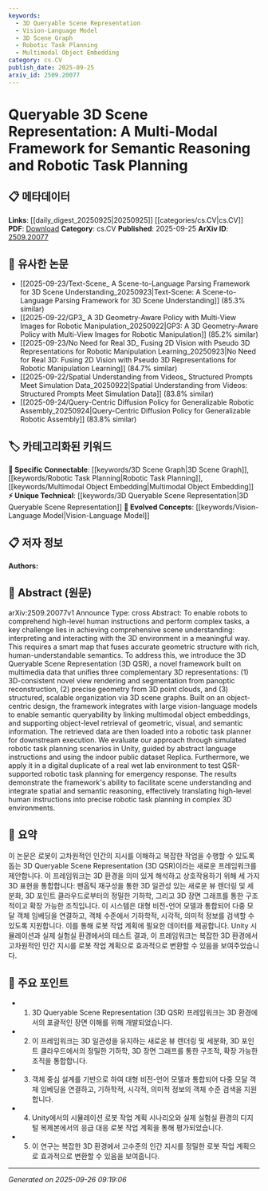 ```yaml
---
keywords:
  - 3D Queryable Scene Representation
  - Vision-Language Model
  - 3D Scene Graph
  - Robotic Task Planning
  - Multimodal Object Embedding
category: cs.CV
publish_date: 2025-09-25
arxiv_id: 2509.20077
---
```


<!-- KEYWORD_LINKING_METADATA:
{
  "processed_timestamp": "2025-09-26T09:19:06.446380",
  "vocabulary_version": "1.0",
  "selected_keywords": [
    "3D Queryable Scene Representation",
    "Vision-Language Model",
    "3D Scene Graph",
    "Robotic Task Planning",
    "Multimodal Object Embedding"
  ],
  "rejected_keywords": [],
  "similarity_scores": {
    "3D Queryable Scene Representation": 0.8,
    "Vision-Language Model": 0.9,
    "3D Scene Graph": 0.85,
    "Robotic Task Planning": 0.8,
    "Multimodal Object Embedding": 0.75
  },
  "extraction_method": "AI_prompt_based",
  "budget_applied": true,
  "candidates_json": {
    "candidates": [
      {
        "surface": "3D Queryable Scene Representation",
        "canonical": "3D Queryable Scene Representation",
        "aliases": [
          "3D QSR"
        ],
        "category": "unique_technical",
        "rationale": "This is a novel framework introduced in the paper, crucial for linking to specific methodologies in 3D scene understanding.",
        "novelty_score": 0.9,
        "connectivity_score": 0.6,
        "specificity_score": 0.85,
        "link_intent_score": 0.8
      },
      {
        "surface": "Vision-Language Models",
        "canonical": "Vision-Language Model",
        "aliases": [
          "Vision-Language"
        ],
        "category": "evolved_concepts",
        "rationale": "These models are integral to the framework's ability to link multimodal object embeddings, enhancing semantic queryability.",
        "novelty_score": 0.4,
        "connectivity_score": 0.85,
        "specificity_score": 0.7,
        "link_intent_score": 0.9
      },
      {
        "surface": "3D Scene Graphs",
        "canonical": "3D Scene Graph",
        "aliases": [],
        "category": "specific_connectable",
        "rationale": "3D Scene Graphs are essential for structured and scalable organization within the framework, facilitating semantic reasoning.",
        "novelty_score": 0.5,
        "connectivity_score": 0.8,
        "specificity_score": 0.8,
        "link_intent_score": 0.85
      },
      {
        "surface": "Robotic Task Planning",
        "canonical": "Robotic Task Planning",
        "aliases": [],
        "category": "specific_connectable",
        "rationale": "This is a key application of the framework, linking high-level instructions to precise execution in robotics.",
        "novelty_score": 0.6,
        "connectivity_score": 0.75,
        "specificity_score": 0.75,
        "link_intent_score": 0.8
      },
      {
        "surface": "Multimodal Object Embeddings",
        "canonical": "Multimodal Object Embedding",
        "aliases": [],
        "category": "specific_connectable",
        "rationale": "These embeddings are crucial for linking geometric, visual, and semantic information, enhancing the framework's queryability.",
        "novelty_score": 0.7,
        "connectivity_score": 0.7,
        "specificity_score": 0.8,
        "link_intent_score": 0.75
      }
    ],
    "ban_list_suggestions": [
      "scene understanding",
      "semantic reasoning"
    ]
  },
  "decisions": [
    {
      "candidate_surface": "3D Queryable Scene Representation",
      "resolved_canonical": "3D Queryable Scene Representation",
      "decision": "linked",
      "scores": {
        "novelty": 0.9,
        "connectivity": 0.6,
        "specificity": 0.85,
        "link_intent": 0.8
      }
    },
    {
      "candidate_surface": "Vision-Language Models",
      "resolved_canonical": "Vision-Language Model",
      "decision": "linked",
      "scores": {
        "novelty": 0.4,
        "connectivity": 0.85,
        "specificity": 0.7,
        "link_intent": 0.9
      }
    },
    {
      "candidate_surface": "3D Scene Graphs",
      "resolved_canonical": "3D Scene Graph",
      "decision": "linked",
      "scores": {
        "novelty": 0.5,
        "connectivity": 0.8,
        "specificity": 0.8,
        "link_intent": 0.85
      }
    },
    {
      "candidate_surface": "Robotic Task Planning",
      "resolved_canonical": "Robotic Task Planning",
      "decision": "linked",
      "scores": {
        "novelty": 0.6,
        "connectivity": 0.75,
        "specificity": 0.75,
        "link_intent": 0.8
      }
    },
    {
      "candidate_surface": "Multimodal Object Embeddings",
      "resolved_canonical": "Multimodal Object Embedding",
      "decision": "linked",
      "scores": {
        "novelty": 0.7,
        "connectivity": 0.7,
        "specificity": 0.8,
        "link_intent": 0.75
      }
    }
  ]
}
-->

# Queryable 3D Scene Representation: A Multi-Modal Framework for Semantic Reasoning and Robotic Task Planning

## 📋 메타데이터

**Links**: [[daily_digest_20250925|20250925]] [[categories/cs.CV|cs.CV]]
**PDF**: [Download](https://arxiv.org/pdf/2509.20077.pdf)
**Category**: cs.CV
**Published**: 2025-09-25
**ArXiv ID**: [2509.20077](https://arxiv.org/abs/2509.20077)

## 🔗 유사한 논문
- [[2025-09-23/Text-Scene_ A Scene-to-Language Parsing Framework for 3D Scene Understanding_20250923|Text-Scene: A Scene-to-Language Parsing Framework for 3D Scene Understanding]] (85.3% similar)
- [[2025-09-22/GP3_ A 3D Geometry-Aware Policy with Multi-View Images for Robotic Manipulation_20250922|GP3: A 3D Geometry-Aware Policy with Multi-View Images for Robotic Manipulation]] (85.2% similar)
- [[2025-09-23/No Need for Real 3D_ Fusing 2D Vision with Pseudo 3D Representations for Robotic Manipulation Learning_20250923|No Need for Real 3D: Fusing 2D Vision with Pseudo 3D Representations for Robotic Manipulation Learning]] (84.7% similar)
- [[2025-09-22/Spatial Understanding from Videos_ Structured Prompts Meet Simulation Data_20250922|Spatial Understanding from Videos: Structured Prompts Meet Simulation Data]] (83.8% similar)
- [[2025-09-24/Query-Centric Diffusion Policy for Generalizable Robotic Assembly_20250924|Query-Centric Diffusion Policy for Generalizable Robotic Assembly]] (83.8% similar)

## 🏷️ 카테고리화된 키워드
**🔗 Specific Connectable**: [[keywords/3D Scene Graph|3D Scene Graph]], [[keywords/Robotic Task Planning|Robotic Task Planning]], [[keywords/Multimodal Object Embedding|Multimodal Object Embedding]]
**⚡ Unique Technical**: [[keywords/3D Queryable Scene Representation|3D Queryable Scene Representation]]
**🚀 Evolved Concepts**: [[keywords/Vision-Language Model|Vision-Language Model]]

## 📋 저자 정보

**Authors:** 

## 📄 Abstract (원문)

arXiv:2509.20077v1 Announce Type: cross 
Abstract: To enable robots to comprehend high-level human instructions and perform complex tasks, a key challenge lies in achieving comprehensive scene understanding: interpreting and interacting with the 3D environment in a meaningful way. This requires a smart map that fuses accurate geometric structure with rich, human-understandable semantics. To address this, we introduce the 3D Queryable Scene Representation (3D QSR), a novel framework built on multimedia data that unifies three complementary 3D representations: (1) 3D-consistent novel view rendering and segmentation from panoptic reconstruction, (2) precise geometry from 3D point clouds, and (3) structured, scalable organization via 3D scene graphs. Built on an object-centric design, the framework integrates with large vision-language models to enable semantic queryability by linking multimodal object embeddings, and supporting object-level retrieval of geometric, visual, and semantic information. The retrieved data are then loaded into a robotic task planner for downstream execution. We evaluate our approach through simulated robotic task planning scenarios in Unity, guided by abstract language instructions and using the indoor public dataset Replica. Furthermore, we apply it in a digital duplicate of a real wet lab environment to test QSR-supported robotic task planning for emergency response. The results demonstrate the framework's ability to facilitate scene understanding and integrate spatial and semantic reasoning, effectively translating high-level human instructions into precise robotic task planning in complex 3D environments.

## 📝 요약

이 논문은 로봇이 고차원적인 인간의 지시를 이해하고 복잡한 작업을 수행할 수 있도록 돕는 3D Queryable Scene Representation (3D QSR)이라는 새로운 프레임워크를 제안합니다. 이 프레임워크는 3D 환경을 의미 있게 해석하고 상호작용하기 위해 세 가지 3D 표현을 통합합니다: 팬옵틱 재구성을 통한 3D 일관성 있는 새로운 뷰 렌더링 및 세분화, 3D 포인트 클라우드로부터의 정밀한 기하학, 그리고 3D 장면 그래프를 통한 구조적이고 확장 가능한 조직입니다. 이 시스템은 대형 비전-언어 모델과 통합되어 다중 모달 객체 임베딩을 연결하고, 객체 수준에서 기하학적, 시각적, 의미적 정보를 검색할 수 있도록 지원합니다. 이를 통해 로봇 작업 계획에 필요한 데이터를 제공합니다. Unity 시뮬레이션과 실제 실험실 환경에서의 테스트 결과, 이 프레임워크는 복잡한 3D 환경에서 고차원적인 인간 지시를 로봇 작업 계획으로 효과적으로 변환할 수 있음을 보여주었습니다.

## 🎯 주요 포인트

- 1. 3D Queryable Scene Representation (3D QSR) 프레임워크는 3D 환경에서의 포괄적인 장면 이해를 위해 개발되었습니다.
- 2. 이 프레임워크는 3D 일관성을 유지하는 새로운 뷰 렌더링 및 세분화, 3D 포인트 클라우드에서의 정밀한 기하학, 3D 장면 그래프를 통한 구조적, 확장 가능한 조직을 통합합니다.
- 3. 객체 중심 설계를 기반으로 하여 대형 비전-언어 모델과 통합되어 다중 모달 객체 임베딩을 연결하고, 기하학적, 시각적, 의미적 정보의 객체 수준 검색을 지원합니다.
- 4. Unity에서의 시뮬레이션 로봇 작업 계획 시나리오와 실제 실험실 환경의 디지털 복제본에서의 응급 대응 로봇 작업 계획을 통해 평가되었습니다.
- 5. 이 연구는 복잡한 3D 환경에서 고수준의 인간 지시를 정밀한 로봇 작업 계획으로 효과적으로 변환할 수 있음을 보여줍니다.


---

*Generated on 2025-09-26 09:19:06*